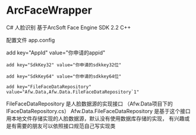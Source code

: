 # ArcFaceWrapper

C# 人脸识别 
基于ArcSoft Face Engine SDK 2.2 C++

配置文件 app.config

   add key="AppId" value="你申请的appid"
   
    add key="SdkKey32" value="你申请的sdkkey32位"
    
    add key="SdkKey64" value="你申请的sdkkey64位"
    
    add key="FileFaceDataRepository" value="Afw.Data,Afw.Data.FileFaceDataRepository`1"
    

FileFaceDataRepository 是人脸数据源的实现接口 （Afw.Data项目下的IFaceDataRepository.cs）
Afw.Data.FileFaceDataRepository 是基于这个接口用本地文件存储实现的人脸数据源，默认没有使用数据库存储的实现，
有兴趣或是有需要的朋友可以依照接口规范自己写实现类

